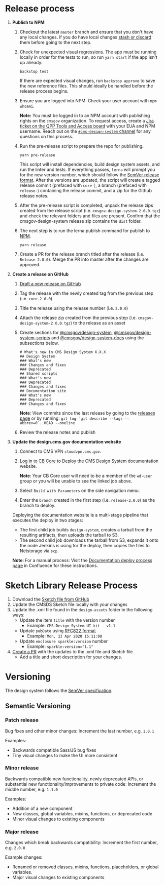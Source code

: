 # Release process

1. **Publish to NPM**

   1. Checkout the latest `master` branch and ensure that you don't have any local changes. If you do have local changes [stash or discard](https://docs.gitlab.com/ee/topics/git/numerous_undo_possibilities_in_git/#quickly-save-local-changes) them before going to the next step.
   1. Check for unexpected visual regressions. The app must be running locally in order for the tests to run, so run `yarn start` if the app isn't up already.
      ```
      backstop test
      ```
      If there are expected visual changes, run `backstop approve` to save the new reference files. This should ideally be handled before the release process begins.
   1. Ensure you are logged into NPM. Check your user account with `npm whoami`.

      **Note:** You must be logged in to an NPM account with publishing rights on the `cmsgov` organization. To request access, create a [Jira ticket on the QPP Tools and Access board](https://jira.cms.gov/browse/QTA-847) with your EUA and NPM username. Reach out on the [`#cms-design-system` channel](https://cmsgov.slack.com/archives/CHH0381RD) for any questions on this process.

   1. Run the pre-release script to prepare the repo for publishing.

      ```
      yarn pre-release
      ```

      This script will install dependencies, build design system assets, and run the linter and tests. If everything passes, `lerna` will prompt you for the new version number, which should follow the [SemVer release format](#versioning). After the versions are updated, the script will create a tagged release commit (prefaced with `core-`), a branch (prefaced with `release-`) containing the release commit, and a zip for the Github release notes.

   1. After the pre-release script is completed, unpack the release zips created from the release script (i.e. `cmsgov-design-system-2.0.0.tgz`) and check the relevant folders and files are present. Confirm that the cmsgov-design-system release zip contains the `dist` folder.

   1. The next step is to run the lerna publish command for publish to [NPM](https://www.npmjs.com/package/@cmsgov/design-system).

      ```
      yarn release
      ```

   1. Create a PR for the release branch titled after the release (i.e. `Release 2.0.0`). Merge the PR into master after the changes are approved.

1. **Create a release on GitHub**

   1. [Draft a new release on GitHub](https://github.com/CMSgov/design-system/releases/new)
   1. Tag the release with the newly created tag from the previous step (i.e. `core-2.0.0`).
   1. Title the release using the release number (i.e. `2.0.0`)
   1. Attach the release zip created from the previous step (i.e. `cmsgov-design-system-2.0.0.tgz`) to the release as an asset
   1. Create sections for [@cmsgov/design-system](https://www.npmjs.com/package/@cmsgov/design-system), [@cmsgov/design-system-scripts](https://www.npmjs.com/package/@cmsgov/design-system-scripts) and [@cmsgov/design-system-docs](https://www.npmjs.com/package/@cmsgov/design-system-docs) using the subsections below.

      ```
      # What's new in CMS Design System X.X.X
      ## Design System
      ### What's new
      ### Changes and fixes
      ### Deprecated
      ## Shared scripts
      ### What's new
      ### Deprecated
      ### Changes and fixes
      ## Documentation site
      ### What's new
      ### Deprecated
      ### Changes and fixes

      ```

      **Note**: View commits since the last release by going to the [releases page](https://github.com/CMSgov/design-system/releases) or by running: `` git log `git describe --tags --abbrev=0`..HEAD --oneline ``

   1. Review the release notes and publish

1. **Update the design.cms.gov documentation website**

   1. Connect to CMS VPN `cloudvpn.cms.gov`.

   1. [Log in to CB Core](https://ci.backends.cms.gov/wds/job/design-system/job/deploy-design-system/) to Deploy the CMS Design System documentation website.

      **Note**: Your CB Core user will need to be a member of the `wd-user` group or you will be unable to see the linked job above.

   1. Select `Build with Parameters` on the side navigation menu.

   1. Enter the `branch` created in the first step (i.e. `release-2.0.0`) as the branch to deploy.

   Deploying the documentation website is a multi-stage pipeline that executes the deploy in two stages:

   - The first child job builds `design-system`, creates a tarball from the resulting artifacts, then uploads the tarball to S3.
   - The second child job downloads the tarball from S3, expands it onto the node Jenkins is using for the deploy, then copies the files to Netstorage via `scp`.

   **Note**: For a manual process: Visit the [Documentation deploy process page](https://confluence.cms.gov/display/HCDSG/Documentation+deploy+proces) in Confluence for these instructions.

# Sketch Library Release Process

1. Download the [Sketch file from GitHub](https://github.com/CMSgov/design-system/blob/master/design-assets/CMS-Design-System-UI-kit.sketch)
1. Update the CMSDS Sketch file locally with your changes
1. Update the .xml file found in the `design-assets` folder in the following ways:
   - Update the item `title` with the version number
     - Example: `CMS Design System UI kit - v1.1`
   - Update `pubDate` using [RFC822 format](https://hackage.haskell.org/package/time-http-0.5/docs/Data-Time-Format-RFC822.html)
     - Example: `Mon, 13 Apr 2020 15:11:00`
   - Update `enclosure sparkle:version` number
     - Example: `sparkle:version="1.1"`
1. [Create a PR](https://github.com/CMSgov/design-system/blob/master/CONTRIBUTING.md#submitting-a-pull-request) with the updates to the .xml file and Sketch file
   - Add a title and short description for your changes.

# Versioning

The design system follows the [SemVer specification](http://semver.org/).

## Semantic Versioning

### Patch release

Bug fixes and other minor changes: Increment the last number, e.g. `1.0.1`

Examples:

- Backwards compatible Sass/JS bug fixes
- Tiny visual changes to make the UI more consistent

### Minor release

Backwards compatible new functionality, newly deprecated APIs, or substantial new functionality/improvements to private code: Increment the middle number, e.g. `1.1.0`

Examples:

- Addition of a new component
- New classes, global variables, mixins, functions, or deprecated code
- Minor visual changes to existing components

### Major release

Changes which break backwards compatibility: Increment the first number, e.g. `2.0.0`

Example changes:

- Renamed or removed classes, mixins, functions, placeholders, or global variables.
- Major visual changes to existing components
